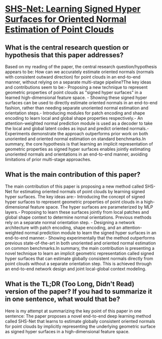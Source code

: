# [SHS-Net: Learning Signed Hyper Surfaces for Oriented Normal Estimation   of Point Clouds](https://arxiv.org/abs/2305.05873)

## What is the central research question or hypothesis that this paper addresses?

Based on my reading of the paper, the central research question/hypothesis appears to be: How can we accurately estimate oriented normals (normals with consistent outward direction) for point clouds in an end-to-end manner, without relying on a separate multi-stage pipeline?The key ideas and contributions seem to be:- Proposing a new technique to represent geometric properties of point clouds as "signed hyper surfaces" in a learned high-dimensional feature space. - Showing these signed hyper surfaces can be used to directly estimate oriented normals in an end-to-end fashion, rather than needing separate unoriented normal estimation and orientation steps.- Introducing modules for patch encoding and shape encoding to learn local and global shape properties respectively.- An attention-weighted normal prediction module is used as a decoder to take the local and global latent codes as input and predict oriented normals.- Experiments demonstrate the approach outperforms prior work on both unoriented and oriented normal estimation on standard benchmarks.In summary, the core hypothesis is that learning an implicit representation of geometric properties as signed hyper surfaces enables jointly estimating unoriented normals and orientations in an end-to-end manner, avoiding limitations of prior multi-stage approaches.


## What is the main contribution of this paper?

The main contribution of this paper is proposing a new method called SHS-Net for estimating oriented normals of point clouds by learning signed hyper surfaces. The key ideas are:- Introducing the concept of signed hyper surfaces to represent geometric properties of point clouds in a high-dimensional feature space. The hyper surfaces are parameterized by MLP layers.- Proposing to learn these surfaces jointly from local patches and global shape context to determine normal orientations. Previous methods rely on a separate normal orientation step. - Designing a network architecture with patch encoding, shape encoding, and an attention-weighted normal prediction module to learn the signed hyper surfaces in an end-to-end manner.- Showing experimentally that the method outperforms previous state-of-the-art in both unoriented and oriented normal estimation on common benchmarks.In summary, the main contribution is presenting a novel technique to learn an implicit geometric representation called signed hyper surfaces that can estimate globally consistent normals directly from point clouds without a separate orientation step. This is achieved through an end-to-end network design and joint local-global context modeling.


## What is the TL;DR (Too Long, Didn't Read) version of the paper? If you had to summarize it in one sentence, what would that be?

Here is my attempt at summarizing the key point of this paper in one sentence: The paper proposes a novel end-to-end deep learning method called SHS-Net that learns to estimate globally consistent oriented normals for point clouds by implicitly representing the underlying geometric surface as signed hyper surfaces in a high-dimensional feature space.
